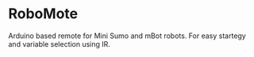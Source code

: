 # RoboMote
Arduino based remote for Mini Sumo and mBot robots. For easy startegy and variable selection using IR.
